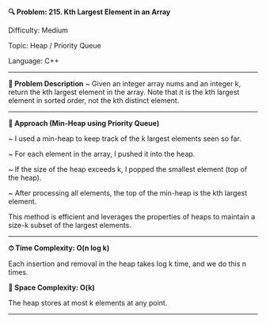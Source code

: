 **🔍 Problem: 215. Kth Largest Element in an Array**

Difficulty: Medium

Topic: Heap / Priority Queue

Language: C++

---------------------------------------------------------------------------------------------------------------------------

**📄 Problem Description** ~ 
Given an integer array nums and an integer k, return the kth largest element in the array. 
Note that it is the kth largest element in sorted order, not the kth distinct element.

---------------------------------------------------------------------------------------------------------------------------

**🚀 Approach (Min-Heap using Priority Queue)**

~ I used a min-heap to keep track of the k largest elements seen so far.

~ For each element in the array, I pushed it into the heap.

~ If the size of the heap exceeds k, I popped the smallest element (top of the heap).

~ After processing all elements, the top of the min-heap is the kth largest element.

This method is efficient and leverages the properties of heaps to maintain a size-k subset of the largest elements.

---------------------------------------------------------------------------------------------------------------------------

**⏱ Time Complexity: O(n log k)**

Each insertion and removal in the heap takes log k time, and we do this n times.

**💾 Space Complexity: O(k)**

The heap stores at most k elements at any point.

---------------------------------------------------------------------------------------------------------------------------
